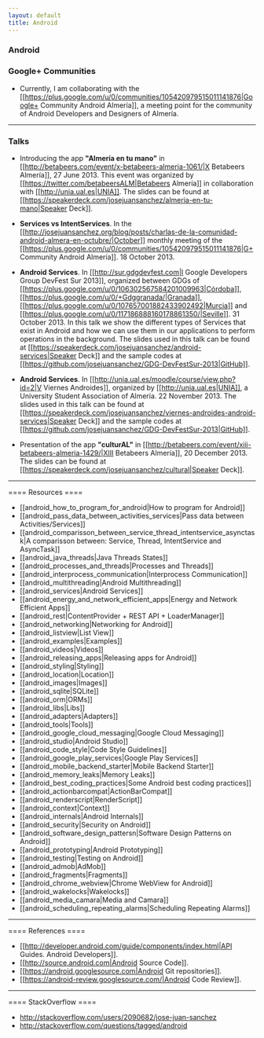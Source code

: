 ```yaml
---
layout: default
title: Android
---
```


### Android

### Google+ Communities
* Currently, I am collaborating with the [[https://plus.google.com/u/0/communities/105420979515011141876|Google+ Community Android Almería]], a meeting point for the community of Android Developers and Designers of Almería.

----

### Talks
  * Introducing the app **"Almería en tu mano"** in [[http://betabeers.com/event/x-betabeers-almeria-1061/|X Betabeers Almería]], 27 June 2013. This event was organized by [[https://twitter.com/betabeersALM|Betabeers Almería]] in collaboration with [[http://unia.ual.es|UNIA]]. The slides can be found at [[https://speakerdeck.com/josejuansanchez/almeria-en-tu-mano|Speaker Deck]].

  * **Services vs IntentServices**. In the [[http://josejuansanchez.org/blog/posts/charlas-de-la-comunidad-android-almera-en-octubre/|October]] monthly meeting of the [[https://plus.google.com/u/0/communities/105420979515011141876|G+ Community Android Almería]]. 18 October 2013.

  * **Android Services**.  In [[http://sur.gdgdevfest.com|I Google Developers Group DevFest Sur 2013]], organized between GDGs of [[https://plus.google.com/u/0/106302567584201009963|Córdoba]], [[https://plus.google.com/u/0/+Gdggranada/|Granada]], [[https://plus.google.com/u/0/107657001882433902492|Murcia]] and [[https://plus.google.com/u/0/117186888160178861350/|Seville]]. 31 October 2013. In this talk we show the different types of Services that exist in Android and how we can use them in our applications to perform operations in the background. The slides used in this talk can be found at [[https://speakerdeck.com/josejuansanchez/android-services|Speaker Deck]] and  the sample codes at [[https://github.com/josejuansanchez/GDG-DevFestSur-2013|GitHub]].

  * **Android Services**.  In [[http://unia.ual.es/moodle/course/view.php?id=2|V Viernes Androides]], organized by [[http://unia.ual.es|UNIA]], a University Student Association of Almería. 22 November 2013. The slides used in this talk can be found at [[https://speakerdeck.com/josejuansanchez/viernes-androides-android-services|Speaker Deck]] and  the sample codes at [[https://github.com/josejuansanchez/GDG-DevFestSur-2013|GitHub]].

  * Presentation of the app **"culturAL"** in [[http://betabeers.com/event/xiii-betabeers-almeria-1429/|XIII Betabeers Almería]], 20 December 2013. The slides can be found at [[https://speakerdeck.com/josejuansanchez/cultural|Speaker Deck]].

----

==== Resources ====
  - [[android_how_to_program_for_android|How to program for Android]] 
  - [[android_pass_data_between_activities_services|Pass data between Activities/Services]]
  - [[android_comparisson_between_service_thread_intentservice_asynctask|A comparisson between: Service, Thread, IntentService and AsyncTask]]
  - [[android_java_threads|Java Threads States]]
  - [[android_processes_and_threads|Processes and Threads]]
  - [[android_interprocess_communication|Interprocess Communication]]
  - [[android_multithreading|Android Multithreading]]
  - [[android_services|Android Services]]
  - [[android_energy_and_network_efficient_apps|Energy and Network Efficient Apps]]
  - [[android_rest|ContentProvider + REST API + LoaderManager]]
  - [[android_networking|Networking for Android]]
  - [[android_listview|List View]]
  - [[android_examples|Examples]]
  - [[android_videos|Videos]]
  - [[android_releasing_apps|Releasing apps for Android]]
  - [[android_styling|Styling]]
  - [[android_location|Location]]
  - [[android_images|Images]]
  - [[android_sqlite|SQLite]]
  - [[android_orm|ORMs]]
  - [[android_libs|Libs]]
  - [[android_adapters|Adapters]]
  - [[android_tools|Tools]]
  - [[android_google_cloud_messaging|Google Cloud Messaging]]
  - [[android_studio|Android Studio]]
  - [[android_code_style|Code Style Guidelines]]
  - [[android_google_play_services|Google Play Services]]
  - [[android_mobile_backend_starter|Mobile Backend Starter]]
  - [[android_memory_leaks|Memory Leaks]]
  - [[android_best_coding_practices|Some Android best coding practices]]
  - [[android_actionbarcompat|ActionBarCompat]]
  - [[android_renderscript|RenderScript]]
  - [[android_context|Context]]
  - [[android_internals|Android Internals]]
  - [[android_security|Security on Android]]
  - [[android_software_design_pattersn|Software Design Patterns on Android]]
  - [[android_prototyping|Android Prototyping]]
  - [[android_testing|Testing on Android]]
  - [[android_admob|AdMob]]
  - [[android_fragments|Fragments]]
  - [[android_chrome_webview|Chrome WebView for Android]]
  - [[android_wakelocks|Wakelocks]]
  - [[android_media_camara|Media and Camara]]
  - [[android_scheduling_repeating_alarms|Scheduling Repeating Alarms]]

----

==== References ====

  * [[http://developer.android.com/guide/components/index.html|API Guides. Android Developers]].
  * [[http://source.android.com|Android Source Code]].
  * [[https://android.googlesource.com|Android Git repositories]].
  * [[https://android-review.googlesource.com/|Android Code Review]].

----

==== StackOverflow ====
  * http://stackoverflow.com/users/2090682/jose-juan-sanchez
  * http://stackoverflow.com/questions/tagged/android
